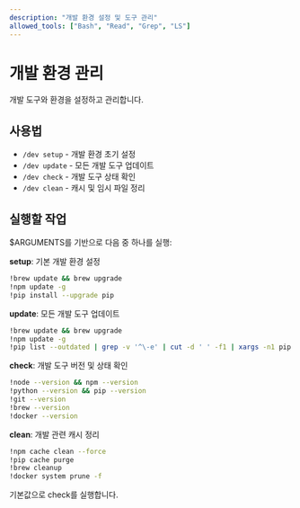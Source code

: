 ```yaml
---
description: "개발 환경 설정 및 도구 관리"
allowed_tools: ["Bash", "Read", "Grep", "LS"]
---
```


# 개발 환경 관리

개발 도구와 환경을 설정하고 관리합니다.

## 사용법
- `/dev setup` - 개발 환경 초기 설정
- `/dev update` - 모든 개발 도구 업데이트
- `/dev check` - 개발 도구 상태 확인
- `/dev clean` - 캐시 및 임시 파일 정리

## 실행할 작업
$ARGUMENTS를 기반으로 다음 중 하나를 실행:

**setup**: 기본 개발 환경 설정
```bash
!brew update && brew upgrade
!npm update -g
!pip install --upgrade pip
```

**update**: 모든 개발 도구 업데이트
```bash
!brew update && brew upgrade
!npm update -g
!pip list --outdated | grep -v '^\-e' | cut -d ' ' -f1 | xargs -n1 pip install -U
```

**check**: 개발 도구 버전 및 상태 확인
```bash
!node --version && npm --version
!python --version && pip --version
!git --version
!brew --version
!docker --version
```

**clean**: 개발 관련 캐시 정리
```bash
!npm cache clean --force
!pip cache purge
!brew cleanup
!docker system prune -f
```

기본값으로 check를 실행합니다.